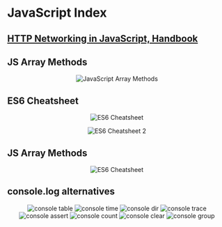 # JavaScript Index
## [HTTP Networking in JavaScript, Handbook](https://www.freecodecamp.org/news/http-full-course/)

## JS Array Methods
<p align="center">
        <img src="media/JavaScript Array Methods.jpeg" alt="JavaScript Array Methods">
</p>


## ES6 Cheatsheet
<p align="center">
        <img src="media/ES6 Cheatsheet.png" alt="ES6 Cheatsheet">
</p>

<p align="center">
        <img src="media/ES6 Cheatsheet 2.png" alt="ES6 Cheatsheet 2">
</p>

## JS Array Methods
<p align="center">
        <img src="media/JavaScript Array Methods.jpeg" alt="ES6 Cheatsheet">
</p>

## console.log alternatives
<p align="center">
        <img src="media/console log alternatives/1 console table.png" alt="console table">
        <img src="media/console log alternatives/2 console time.png" alt="console time">
        <img src="media/console log alternatives/3 console dir.png" alt="console dir">
        <img src="media/console log alternatives/4 console trace.png" alt="console trace">
        <img src="media/console log alternatives/5 console assert.png" alt="console assert">
        <img src="media/console log alternatives/6 console count.png" alt="console count">
        <img src="media/console log alternatives/7 console clear.png" alt="console clear">
        <img src="media/console log alternatives/8 console group.png" alt="console group">
</p>